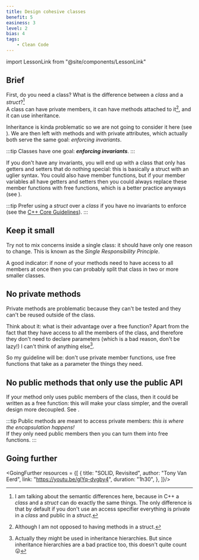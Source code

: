 ```yaml
---
title: Design cohesive classes
benefit: 5
easiness: 3
level: 2
bias: 4
tags:
    - Clean Code
---
```

import LessonLink from "@site/components/LessonLink"

## Brief

First, do you need a class? What is the difference between a *class* and a *struct*?[^1]<br/>
A class can have private members, it can have methods attached to it[^2], and it can use inheritance.

Inheritance is kinda problematic so we are not going to consider it here (see <LessonLink slug="composition-over-inheritance"/>). We are then left with methods and with private attributes, which actually both serve the same goal: *enforcing invariants*.

:::tip
Classes have one goal: **_enforcing invariants_**.
:::

If you don't have any invariants, you will end up with a class that only has getters and setters that do nothing special: this is basically a struct with an uglier syntax. You could also have member functions, but if your member variables all have getters and setters then you could always replace these member functions with free functions, which is a better practice anyways (see <LessonLink slug="prefer-free-functions"/>).

:::tip
Prefer using a *struct* over a *class* if you have no invariants to enforce (see the [C++ Core Guidelines](https://isocpp.github.io/CppCoreGuidelines/CppCoreGuidelines#c2-use-class-if-the-class-has-an-invariant-use-struct-if-the-data-members-can-vary-independently)).
:::

[^1]: I am talking about the semantic differences here, because in C++ a *class* and a *struct* can do exactly the same things. The only difference is that by default if you don't use an access specifier everything is private in a *class* and public in a *struct*.

[^2]: Although I am not opposed to having methods in a struct.

## Keep it small

Try not to mix concerns inside a single class: it should have only one reason to change. This is known as the *Single Responsibility Principle*.

A good indicator: if none of your methods need to have access to all members at once then you can probably split that class in two or more smaller classes.

## No private methods

Private methods are problematic because they can't be tested and they can't be reused outside of the class.

Think about it: what is their advantage over a free function? Apart from the fact that they have access to all the members of the class, and therefore they don't need to declare parameters (which is a bad reason, don't be lazy!) I can't think of anything else[^3].

[^3]: Actually they might be used in inheritance hierarchies. But since inheritance hierarchies are a bad practice too, this doesn't quite count 😛

So my guideline will be: don't use private member functions, use free functions that take as a parameter the things they need.

## No public methods that only use the public API

If your method only uses public members of the class, then it could be written as a free function: this will make your class simpler, and the overall design more decoupled. See <LessonLink slug="prefer-free-functions"/>.

:::tip
Public methods are meant to access private members: *this is where the encapsulation happens!*<br/>
If they only need public members then you can turn them into free functions.
:::

## Going further

<GoingFurther resources = {[
    {
        title: "SOLID, Revisited",
        author: "Tony Van Eerd",
        link: "https://youtu.be/glYq-dvgby4",
        duration: "1h30",
    },
]}/>